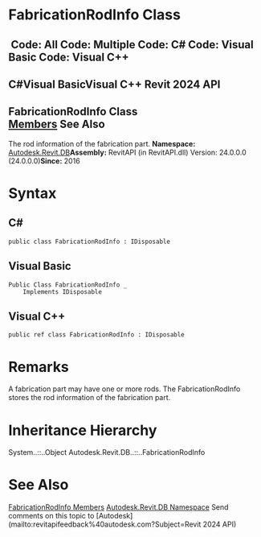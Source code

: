 # FabricationRodInfo Class

﻿
 Code: All Code: Multiple Code: C# Code: Visual Basic Code: Visual C++   
---  
C#Visual BasicVisual C++
Revit 2024 API  
---  
FabricationRodInfo Class  
[Members](c6a1d6af-1a27-614e-1e61-24c0c6c80ae7.md "FabricationRodInfo Members") See Also  
---  
The rod information of the fabrication part. 
**Namespace:** [Autodesk.Revit.DB](87546ba7-461b-c646-cbb1-2cb8f5bff8b2.md "Autodesk.Revit.DB Namespace")**Assembly:** RevitAPI (in RevitAPI.dll) Version: 24.0.0.0 (24.0.0.0)**Since:** 2016 
# Syntax
C#  
---  
```text
public class FabricationRodInfo : IDisposable
```
  
Visual Basic  
---  
```text
Public Class FabricationRodInfo _
	Implements IDisposable
```
  
Visual C++  
---  
```text
public ref class FabricationRodInfo : IDisposable
```
  
# Remarks
A fabrication part may have one or more rods. The FabricationRodInfo stores the rod information of the fabrication part. 
# Inheritance Hierarchy
System..::..Object Autodesk.Revit.DB..::..FabricationRodInfo
# See Also
[FabricationRodInfo Members](c6a1d6af-1a27-614e-1e61-24c0c6c80ae7.md "FabricationRodInfo Members")
[Autodesk.Revit.DB Namespace](87546ba7-461b-c646-cbb1-2cb8f5bff8b2.md "Autodesk.Revit.DB Namespace")
Send comments on this topic to [Autodesk](mailto:revitapifeedback%40autodesk.com?Subject=Revit 2024 API)